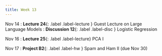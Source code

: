 ```yaml
---
title: Week 13
---
```


Nov 14
: **Lecture 24**{: .label .label-lecture } Guest Lecture on Large Language Models
: **Discussion 12**{: .label .label-disc } Logistic Regression

Nov 16
: **Lecture 25**{: .label .label-lecture} PCA I

Nov 17
: **Project B2**{: .label .label-hw } Spam and Ham II (due Nov 30)
